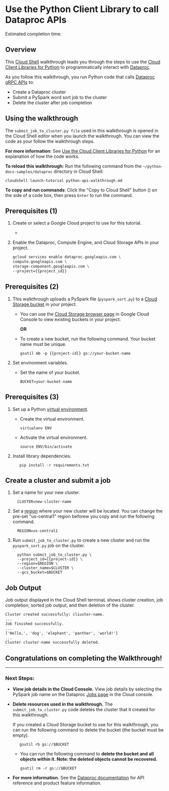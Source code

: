 # Use the Python Client Library to call Dataproc APIs

Estimated completion time: <walkthrough-tutorial-duration duration="5"></walkthrough-tutorial-duration>

## Overview

This [Cloud Shell](https://cloud.google.com/shell/docs/) walkthrough leads you
through the steps to use the
[Cloud Client Libraries for Python](https://googleapis.github.io/google-cloud-python/latest/dataproc/index.html)
to programmatically interact with [Dataproc](https://cloud.google.com/dataproc/docs/).

As you follow this walkthrough, you run Python code that calls
[Dataproc gRPC APIs](https://cloud.google.com/dataproc/docs/reference/rpc/)
to:

* Create a Dataproc cluster
* Submit a PySpark word sort job to the cluster
* Delete the cluster after job completion

## Using the walkthrough

The `submit_job_to_cluster.py file` used in this walkthrough is opened in the
Cloud Shell editor when you launch the walkthrough. You can view
the code as your follow the walkthrough steps.

**For more information**: See [Use the Cloud Client Libraries for Python](https://cloud.google.com/dataproc/docs/tutorials/python-library-example) for
an explanation of how the code works.

**To reload this walkthrough:** Run the following command from the
`~/python-docs-samples/dataproc` directory in Cloud Shell:

    cloudshell launch-tutorial python-api-walkthrough.md

**To copy and run commands**: Click the "Copy to Cloud Shell" button
  (<walkthrough-cloud-shell-icon></walkthrough-cloud-shell-icon>)
  on the side of a code box, then press `Enter` to run the command.

## Prerequisites (1)

<walkthrough-watcher-constant key="project_id" value="<project_id>"></walkthrough-watcher-constant>

1. Create or select a Google Cloud project to use for this
   tutorial.
   * <walkthrough-project-setup billing="true"></walkthrough-project-setup>

1. Enable the Dataproc, Compute Engine, and Cloud Storage APIs in your
   project.
 
    ```bash
    gcloud services enable dataproc.googleapis.com \
    compute.googleapis.com \
    storage-component.googleapis.com \
    --project={{project_id}}
    ```

## Prerequisites (2)

1. This walkthrough uploads a PySpark file (`pyspark_sort.py`) to a
   [Cloud Storage bucket](https://cloud.google.com/storage/docs/key-terms#buckets) in
   your project.
   * You can use the [Cloud Storage browser page](https://console.cloud.google.com/storage/browser)
     in Google Cloud Console to view existing buckets in your project.

     **OR**

   * To create a new bucket, run the following command. Your bucket name must be unique.

         gsutil mb -p {{project-id}} gs://your-bucket-name
    

2. Set environment variables.
   * Set the name of your bucket.
    
         BUCKET=your-bucket-name

## Prerequisites (3)

1. Set up a Python
   [virtual environment](https://virtualenv.readthedocs.org/en/latest/).

    * Create the virtual environment.

          virtualenv ENV

    * Activate the virtual environment.
    
          source ENV/bin/activate

1. Install library dependencies.

          pip install -r requirements.txt

## Create a cluster and submit a job

1. Set a name for your new cluster.

         CLUSTER=new-cluster-name

1. Set a [region](https://cloud.google.com/compute/docs/regions-zones/#available)
   where your new cluster will be located. You can change the pre-set
   "us-central1" region beforew you copy and run the following command.

         REGION=us-central1

1. Run `submit_job_to_cluster.py` to create a new cluster and run the
   `pyspark_sort.py` job on the cluster.

         python submit_job_to_cluster.py \
         --project_id={{project-id}} \
         --region=$REGION \
         --cluster_name=$CLUSTER \
         --gcs_bucket=$BUCKET

## Job Output

Job output displayed in the Cloud Shell terminaL shows cluster creation,
job completion, sorted job output, and then deletion of the cluster.

```xml
Cluster created successfully: cliuster-name.
...
Job finished successfully.
...
['Hello,', 'dog', 'elephant', 'panther', 'world!']
...
Cluster cluster-name successfully deleted.
```

## Congratulations on completing the Walkthrough!
<walkthrough-conclusion-trophy></walkthrough-conclusion-trophy>

---

### Next Steps:

* **View job details in the Cloud Console.** View job details by selecting the
   PySpark job name on the Dataproc 
   [Jobs page](https://console.cloud.google.com/dataproc/jobs)
   in the Cloud console.

* **Delete resources used in the walkthrough.**
   The `submit_job_to_cluster.py` code deletes the cluster that it created for this
   walkthrough.

   If you created a Cloud Storage bucket to use for this walkthrough,
   you can run the following command to delete the bucket (the bucket must be empty).

         gsutil rb gs://$BUCKET

   * You can run the following command to **delete the bucket and all
     objects within it. Note: the deleted objects cannot be recovered.**

         gsutil rm -r gs://$BUCKET
  

* **For more information.** See the [Dataproc documentation](https://cloud.google.com/dataproc/docs/)
   for API reference and product feature information.
